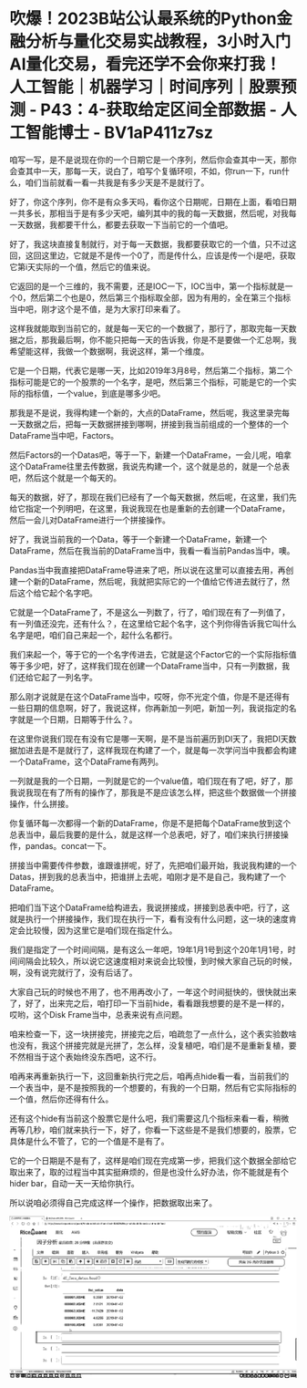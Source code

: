 # 吹爆！2023B站公认最系统的Python金融分析与量化交易实战教程，3小时入门AI量化交易，看完还学不会你来打我！人工智能｜机器学习｜时间序列｜股票预测 - P43：4-获取给定区间全部数据 - 人工智能博士 - BV1aP411z7sz

咱写一写，是不是说现在你的一个日期它是一个序列，然后你会查其中一天，那你会查其中一天，那每一天，说白了，咱写个复循环呗，不如，你run一下，run什么，咱们当前就看一看一共我是有多少天是不是就行了。

好了，你这个序列，你不是有众多天吗，看你这个日期呢，日期在上面，看咱日期一共多长，那相当于是有多少天吧，编列其中的我的每一天数据，然后呢，对我每一天数据，我都要干什么，都要去获取一下当前它的一个值吧。

好了，我这块直接复制就行，对于每一天数据，我都要获取它的一个值，只不过这回，这回这里边，它就是不是传一个0了，而是传什么，应该是传一个i是吧，获取它第i天实际的一个值，然后它的值来说。

它返回的是一个三维的，我不需要，还是IOC一下，IOC当中，第一个指标就是一个0，然后第二个也是0，然后第三个指标取全部，因为有用的，全在第三个指标当中吧，刚才这个是不值，是为大家打印来看了。

这样我就能取到当前它的，就是每一天它的一个数据了，那行了，那取完每一天数据之后，那我最后啊，你不能只把每一天的告诉我，你是不是要做一个汇总啊，我希望能这样，我做一个数据啊，我说这样，第一个维度。

它是一个日期，代表它是哪一天，比如2019年3月8号，然后第二个指标，第二个指标可能是它的一个股票的一个名字，是吧，然后第三个指标，可能是它的一个实际的指标值，一个value，到底是哪多少吧。

那我是不是说，我得构建一个新的，大点的DataFrame，然后呢，我这里录完每一天数据之后，把每一天数据拼接到哪啊，拼接到我当前组成的一个整体的一个DataFrame当中吧，Factors。

然后Factors的一个Datas吧，等于一下，新建一个DataFrame，一会儿呢，咱拿这个DataFrame往里去传数据，我说先构建一个，这个就是总的，就是一个总表吧，然后这个就是一个每天的。

每天的数据，好了，那现在我们已经有了一个每天数据，然后呢，在这里，我们先给它指定一个列明吧，在这里，我说我现在也是重新的去创建一个DataFrame，然后一会儿对DataFrame进行一个拼接操作。

好了，我说当前我的一个Data，等于一个新建一个DataFrame，新建一个DataFrame，然后在我当前的DataFrame当中，我看一看当前Pandas当中，噢。

Pandas当中我直接把DataFrame导进来了吧，所以说在这里可以直接去用，再创建一个新的DataFrame，然后呢，我就把实际它的一个值给它传进去就行了，然后这个给它起个名字吧。

它就是一个DataFrame了，不是这么一列数了，行了，咱们现在有了一列值了，有一列值还没完，还有什么？，在这里给它起个名字，这个列你得告诉我它叫什么名字是吧，咱们自己来起一个，起什么名都行。

我们来起一个，等于它的一个名字传进去，它就是这个Factor它的一个实际指标值等于多少吧，好了，这样我们现在创建一个DataFrame当中，只有一列数据，我们还给它起了一列名字。

那么刚才说就是在这个DataFrame当中，哎呀，你不光定个值，你是不是还得有一些日期的信息啊，好了，我说这样，你再新加一列吧，新加一列，我说指定的名字就是一个日期，日期等于什么？。

在这里你说我们现在有没有它是哪一天啊，是不是当前遍历到DI天了，我把DI天数据加进去是不是就行了，这样我现在构建了一个，就是每一次学问当中我都会构建一个DataFrame，这个DataFrame有两列。

一列就是我的一个日期，一列就是它的一个value值，咱们现在有了吧，好了，那我说我现在有了所有的操作了，那我是不是应该怎么样，把这些个数据做一个拼接操作，什么拼接。

你复循环每一次都得一个新的DataFrame，你是不是把每个DataFrame放到这个总表当中，最后我要的是什么，就是这样一个总表吧，好了，咱们来执行拼接操作，pandas。concat一下。

拼接当中需要传件参数，谁跟谁拼呢，好了，先把咱们最开始，我说我构建的一个Datas，拼到我的总表当中，把谁拼上去呢，咱刚才是不是自己，我构建了一个DataFrame。

把咱们当下这个DataFrame给构进去，我说拼接成，拼接到总表中吧，行了，这就是执行一个拼接操作，我们现在执行一下，看有没有什么问题，这一块的速度肯定会比较慢，因为这里它是咱们现在指定什么。

我们是指定了一个时间间隔，是有这么一年吧，19年1月1号到这个20年1月1号，时间间隔会比较久，所以说它这速度相对来说会比较慢，到时候大家自己玩的时候，啊，没有说完就行了，没有后话了。

大家自己玩的时候也不用了，也不用再改小了，一年这个时间挺快的，很快就出来了，好了，出来完之后，咱打印一下当前hide，看看跟我想要的是不是一样的，哎哟，这个Disk Frame当中，总表来说有点问题。

咱来检查一下，这一块拼接完，拼接完之后，咱疏忽了一点什么，这个表实验数啥也没有，我这个拼接完就是光拼了，怎么样，没复植吧，咱们是不是重新复植，要不然相当于这个表始终没东西吧，这不行。

咱再来再重新执行一下，这回重新执行完之后，咱再点hide看一看，当前我们的一个表当中，是不是按照我的一个想要的，有我的一个日期，然后有它实际指标的一个值，然后你还得有什么。

还有这个hide有当前这个股票它是什么吧，我们需要这几个指标来看一看，稍微再等几秒，咱们就来执行一下，好了，你看一下这些是不是我们想要的，股票，它具体是什么不管了，它的一个值是不是有了。

它的一个日期是不是有了，这样是咱们现在完成第一步，把我们这个数据全部给它取出来了，取的过程当中其实挺麻烦的，但是也没什么好办法，你不能就是有个hider bar，自动一天一天给你执行。

所以说咱必须得自己完成这样一个操作，把数据取出来了。

![](img/8868b6f13aff24ad0c423fb5e97c041a_1.png)
